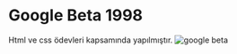 # Google Beta 1998 

Html ve css ödevleri kapsamında yapılmıştır. 
![google beta ](https://user-images.githubusercontent.com/36553214/168158900-1926eedc-42c0-4b61-b3a3-7a68639f97aa.png)
